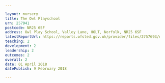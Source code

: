 ```yaml
---

layout: nursery
title: The Owl Playschool
urn: 257941
postcode: NR25 6SF
address: Owl Play School, Valley Lane, HOLT, Norfolk, NR25 6SF
latestReportUrl: https://reports.ofsted.gov.uk/provider/files/2757693/urn/257941.pdf
teaching: 2
development: 2
leadership: 2
outcomes: 2
overall: 2
date: 01 April 2018 
datePublish: 9 February 2018

---
```

